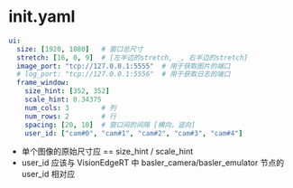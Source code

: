 # init.yaml

```yaml
ui:
  size: [1920, 1080]   # 窗口总尺寸
  stretch: [16, 0, 9]  # [左半边的stretch, _, 右半边的stretch]
  image_port: "tcp://127.0.0.1:5555"  # 用于获取图片的端口
  # log_port: "tcp://127.0.0.1:5556"  # 用于获取日志的端口
  frame_window:
    size_hint: [352, 352]
    scale_hint: 0.34375
    num_cols: 3        # 列
    num_rows: 2        # 行
    spacing: [20, 10]  # 窗口间的间隔 [横向，竖向]
    user_id: ["cam#0", "cam#1", "cam#2", "cam#3", "cam#4"] 
```

- 单个图像的原始尺寸应 == size_hint / scale_hint
- user_id 应该与 VisionEdgeRT 中 basler_camera/basler_emulator 节点的 user_id 相对应

